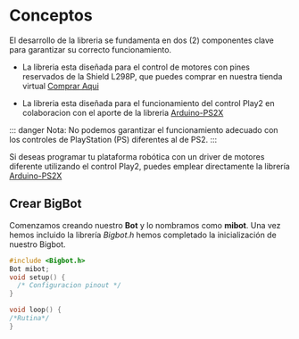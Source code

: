 # Conceptos
El desarrollo de la libreria se fundamenta en dos (2) componentes clave para garantizar su correcto funcionamiento.

- La libreria esta diseñada para el control de motores con pines reservados de la Shield L298P, que puedes comprar en nuestra tienda virtual [Comprar Aqui](https://www.bigtronica.com/motores/drivers/622-shield-driver-motores-l298p-5053212006228.html)

- La libreria esta diseñada para el funcionamiento del control Play2 en colaboracion con el aporte de la libreria [Arduino-PS2X ](https://github.com/madsci1016/Arduino-PS2X)

::: danger Nota:
No podemos garantizar el funcionamiento adecuado con los controles de PlayStation (PS) diferentes al de PS2.
:::

Si deseas programar tu plataforma robótica con un driver de motores diferente utilizando el control Play2, puedes emplear directamente la librería [Arduino-PS2X ](https://github.com/madsci1016/Arduino-PS2X)

## Crear BigBot
Comenzamos creando nuestro **Bot** y lo nombramos como **mibot**. Una vez hemos incluido la librería *Bigbot.h* hemos completado la inicialización de nuestro Bigbot.
```c
#include <Bigbot.h>
Bot mibot;
void setup() {
  /* Configuracion pinout */
}

void loop() {
/*Rutina*/
}
```



